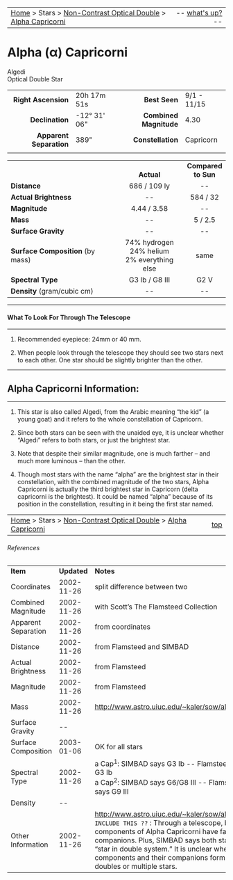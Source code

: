<script>
	var objectName ="Algedi"
	var objectDesc ="Alpha Capricorni<br/>Optical Double Star"
	var objectImage=""
</script>

|    |    |
|:---|---:|
|[Home](/notes/#object-notes) > Stars > [Non-Contrast Optical Double](../!non-contrast-optical-double-star-info) > [Alpha Capricorni](../alpha-capricorni)| -- <a href="" onclick="window.open('/img/whats-up.html?name='+objectName+'&desc='+objectDesc+'&image='+objectImage, 'Whats-Up', 'fullscreen=1,toolbar=0,location=0,menubar=0,scrollbars=0,status=0,titlebar=0'); return false;">what's up?</a> -- |

# Alpha (&alpha;) Capricorni
Algedi<br/>
Optical Double Star

|   |   |   |   |
|--:|:--|--:|:--|
|**Right Ascension**|20h 17m 51s|**Best Seen**| 9/1 - 11/15 |
|**Declination**|-12&deg; 31' 06"|**Combined Magnitude**| 4.30 |
|**Apparent Separation** | 389" |**Constellation**| Capricorn |
|   |   |   |   |


|   |   |   |
|---|:---:|:---:|
|   | <br/>**Actual**| **Compared<br/>to Sun** |
|**Distance** | 686 / 109 ly | -- |
|**Actual Brightness** | -- | 584 / 32 |
|**Magnitude** | 4.44 / 3.58 | -- |
|**Mass**	             | -- | 5 / 2.5 |
|**Surface Gravity**	 | -- | -- |
|**Surface Composition** (by mass) |74% hydrogen<br/>24% helium<br/>2% everything else| same |
|**Spectral Type**       | G3 Ib / G8 III | G2 V | 
|**Density** (gram/cubic cm) | -- | -- | 

---
#### What To Look For Through The Telescope
---

1.  Recommended eyepiece: 24mm or 40 mm.

1.  When people look through the telescope they should see two stars next to each other.  One star should be slightly brighter than the other.

---
## Alpha Capricorni Information:
---

1.  This star is also called Algedi, from the Arabic meaning “the kid” (a young goat) and it refers to the whole constellation of Capricorn.

1.  Since both stars can be seen with the unaided eye, it is unclear whether “Algedi” refers to both stars, or just the brightest star.
 
1.  Note that despite their similar magnitude, one is much farther – and much more luminous – than the other.

1.  Though most stars with the name “alpha” are the brightest star in their constellation, with the combined magnitude of the two stars, Alpha Capricorni is actually the third brightest star in Capricorn (delta capricorni is the brightest).  It could be named “alpha” because of its position in the constellation, resulting in it being the first star named.


|    |    |
|:---|---:|
|[Home](/notes/#object-notes) > Stars > [Non-Contrast Optical Double](../!non-contrast-optical-double-star-info) > [Alpha Capricorni](../alpha-capricorni)| [top](#alpha-capricorni)|

###### References

|   |   |   |
|---|---|---|
|**Item**|**Updated**|**Notes**| 
|Coordinates|2002-11-26|split difference between two|
|Combined Magnitude|2002-11-26|with Scott’s The Flamsteed Collection|
|Apparent Separation|2002-11-26|from coordinates|
|Distance|2002-11-26|from Flamsteed and SIMBAD|
|Actual Brightness|2002-11-26|from Flamsteed|
|Magnitude|2002-11-26|from Flamsteed|
|Mass|2002-11-26|<http://www.astro.uiuc.edu/~kaler/sow/algedi.html>|
|Surface Gravity| -- |   |
|Surface Composition|2003-01-06|OK for all stars|
|Spectral Type|2002-11-26|a Cap<sup>1</sup>: SIMBAD says G3 Ib -- Flamsteed says G3 Ib<br/>a Cap<sup>2</sup>:  SIMBAD says G6/G8 III -- Flamsteed says G9 III|
|Density| -- |   |
|Other Information|2002-11-26|<http://www.astro.uiuc.edu/~kaler/sow/algedi.html><br/>`INCLUDE THIS ??` :  Through a telescope, both components of Alpha Capricorni have faint companions.  Plus, SIMBAD says both stars are a “star in double system.”  It is unclear whether the components and their companions form optical doubles or multiple stars. |

